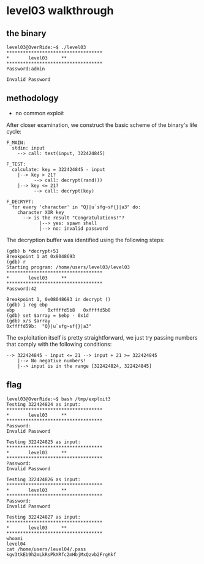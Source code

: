 # level03 walkthrough

## the binary
``` shell
level03@OverRide:~$ ./level03 
***********************************
*		level03		**
***********************************
Password:admin

Invalid Password
```

## methodology
- no common exploit

After closer examination, we construct the basic scheme of the binary's life cycle:
```
F_MAIN:
  stdin: input 
    --> call: test(input, 322424845)

F_TEST:
  calculate: key = 322424845 - input
    |--> key > 21?
          --> call: decrypt(rand())
    |--> key <= 21?
          --> call: decrypt(key)

F_DECRYPT:
  for every 'character' in "Q}|u`sfg~sf{}|a3" do:
    character XOR key 
      --> is the result "Congratulations!"? 
            |--> yes: spawn shell
            |--> no: invalid password
```

The decryption buffer was identified using the following steps:
``` shell
(gdb) b *decrypt+51
Breakpoint 1 at 0x8048693
(gdb) r
Starting program: /home/users/level03/level03 
***********************************
*		level03		**
***********************************
Password:42

Breakpoint 1, 0x08048693 in decrypt ()
(gdb) i reg ebp
ebp            0xffffd5b8	0xffffd5b8
(gdb) set $array = $ebp - 0x1d
(gdb) x/s $array
0xffffd59b:	 "Q}|u`sfg~sf{}|a3"
```

The exploitation itself is pretty straightforward, we just try passing numbers that comply with the following conditions:
```
--> 322424845 - input <= 21 --> input + 21 >= 322424845
    |--> No negative numbers!
    |--> input is in the range [322424824, 322424845]
```

## flag
``` shell
level03@OverRide:~$ bash /tmp/exploit3
Testing 322424824 as input:
***********************************
*		level03		**
***********************************
Password:
Invalid Password

Testing 322424825 as input:
***********************************
*		level03		**
***********************************
Password:
Invalid Password

Testing 322424826 as input:
***********************************
*		level03		**
***********************************
Password:
Invalid Password

Testing 322424827 as input:
***********************************
*		level03		**
***********************************
whoami
level04
cat /home/users/level04/.pass
kgv3tkEb9h2mLkRsPkXRfc2mHbjMxQzvb2FrgKkf
```
